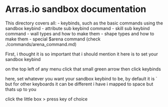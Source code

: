 # Arras.io sandbox documentation

This directory covers all:
    - keybinds, such as the basic commands using the sandbox keybind
    - attribute sub keybind command
    - skill sub keybind command
    - wall types and how to make them
    - shape types and how to make them
    - special $arena command (check ./commands/arena_command.md)

First, i thought it is so important that i should mention it here
is to set your sandbox keybind

on the top left of any menu
click that small green arrow
then click keybinds

here, set whatever you want your sandbox keybind to be, by default it is `
but for other keyboards it can be different
i have i mapped to space but thats up to you

click the little box > press key of choice